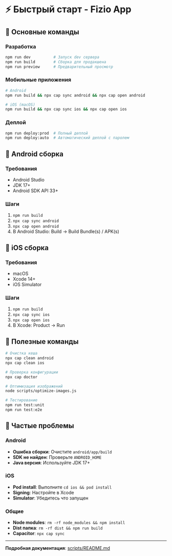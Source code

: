 # ⚡ Быстрый старт - Fizio App

## 🚀 Основные команды

### Разработка
```bash
npm run dev          # Запуск dev сервера
npm run build        # Сборка для продакшена
npm run preview      # Предварительный просмотр
```

### Мобильные приложения
```bash
# Android
npm run build && npx cap sync android && npx cap open android

# iOS (macOS)
npm run build && npx cap sync ios && npx cap open ios
```

### Деплой
```bash
npm run deploy:prod  # Полный деплой
npm run deploy:auto  # Автоматический деплой с паролем
```

## 📱 Android сборка

### Требования
- Android Studio
- JDK 17+
- Android SDK API 33+

### Шаги
1. `npm run build`
2. `npx cap sync android`
3. `npx cap open android`
4. В Android Studio: Build → Build Bundle(s) / APK(s)

## 🍎 iOS сборка

### Требования
- macOS
- Xcode 14+
- iOS Simulator

### Шаги
1. `npm run build`
2. `npx cap sync ios`
3. `npx cap open ios`
4. В Xcode: Product → Run

## 🔧 Полезные команды

```bash
# Очистка кеша
npx cap clean android
npx cap clean ios

# Проверка конфигурации
npx cap doctor

# Оптимизация изображений
node scripts/optimize-images.js

# Тестирование
npm run test:unit
npm run test:e2e
```

## 🚨 Частые проблемы

### Android
- **Ошибка сборки**: Очистите `android/app/build`
- **SDK не найден**: Проверьте `ANDROID_HOME`
- **Java версия**: Используйте JDK 17+

### iOS
- **Pod install**: Выполните `cd ios && pod install`
- **Signing**: Настройте в Xcode
- **Simulator**: Убедитесь что запущен

### Общие
- **Node modules**: `rm -rf node_modules && npm install`
- **Dist папка**: `rm -rf dist && npm run build`
- **Capacitor**: `npx cap sync`

---

**Подробная документация**: [scripts/README.md](README.md)
